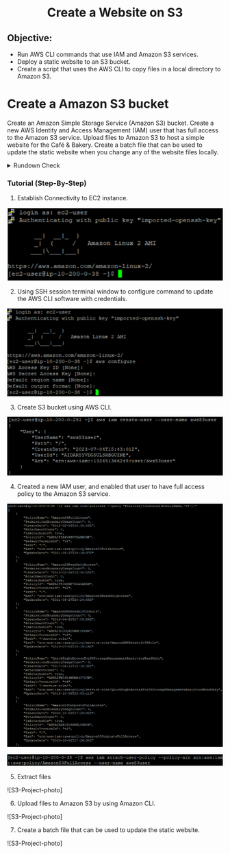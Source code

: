 <h1 align="center"> Create a Website on S3</h1>

## Objective:
* Run AWS CLI commands that use IAM and Amazon S3 services.
* Deploy a static website to an S3 bucket.
* Create a script that uses the AWS CLI to copy files in a local directory to Amazon S3.

# Create a Amazon S3 bucket
Create an Amazon Simple Storage Service (Amazon S3) bucket.
Create a new AWS Identity and Access Management (IAM) user that has full access to the Amazon S3 service.
Upload files to Amazon S3 to host a simple website for the Café & Bakery.
Create a batch file that can be used to update the static website when you change any of the website files locally.

<details>
<summary>Rundown Check</summary>

1. Establish Connectivity to EC2 instance.

2. Using SSH session terminal window to configure command to update the AWS CLI software with credentials.

3. Create S3 bucket using AWS CLI.

4. Created a new IAM user, and enabled that user to have full access policy to the Amazon S3 service.

5. Extract files

6. Upload files to Amazon S3 by using Amazon CLI.

7. Create a batch file that can be used to update the static website.

</details>

### Tutorial (Step-By-Step)

1. Establish Connectivity to EC2 instance.

![S3-Project-photo](https://github.com/ethansjc/AWS-Projects/blob/main/src/LabS3/LabS3-IMG1.png)

2. Using SSH session terminal window to configure command to update the AWS CLI software with credentials.

![S3-Project-photo](https://github.com/ethansjc/AWS-Projects/blob/main/src/LabS3/LabS3-IMG2.png)

3. Create S3 bucket using AWS CLI.

![S3-Project-photo](https://github.com/ethansjc/AWS-Projects/blob/main/src/LabS3/LabS3-IMG3.png)

4. Created a new IAM user, and enabled that user to have full access policy to the Amazon S3 service.

![S3-Project-photo](https://github.com/ethansjc/AWS-Projects/blob/main/src/LabS3/LabS3-IMG7.png)

![S3-Project-photo](https://github.com/ethansjc/AWS-Projects/blob/main/src/LabS3/LabS3-IMG8.png)

5. Extract files

![S3-Project-photo]

6. Upload files to Amazon S3 by using Amazon CLI.

![S3-Project-photo]

7. Create a batch file that can be used to update the static website.

![S3-Project-photo]